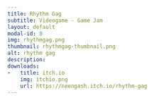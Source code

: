 ```yaml
---
title: Rhythm Gag
subtitle: Videogame - Game Jam
layout: default
modal-id: 8
img: rhythmgag.png
thumbnail: rhythmgag-thumbnail.png
alt: rhythm gag
description: 
downloads:
-   title: itch.io
    img: itchio.png
    url: https://neengash.itch.io/rhythm-gag
---
```

